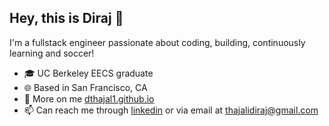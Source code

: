 ## Hey, this is Diraj 👋

I'm a fullstack engineer passionate about coding, building, continuously learning and soccer!

- 🎓 UC Berkeley EECS graduate
- 🌐 Based in San Francisco, CA
- 🔗 More on me [dthajal1.github.io](https://dthajal1.github.io/)
- 📫 Can reach me through [linkedin](https://www.linkedin.com/in/diraj-thajali/) or via email at thajalidiraj@gmail.com


<!--
![GitHub Stats](https://github-readme-stats.vercel.app/api?username=dthajal1&show_icons=true&theme=graywhite)



**dthajal1/dthajal1** is a ✨ _special_ ✨ repository because its `README.md` (this file) appears on your GitHub profile.

Here are some ideas to get you started:

- 🔭 I’m currently working on ...
- 🌱 I’m currently learning ...
- 👯 I’m looking to collaborate on ...
- 🤔 I’m looking for help with ...
- 💬 Ask me about ...
- 📫 How to reach me: ...
- 😄 Pronouns: ...
- ⚡ Fun fact: ...
-->

